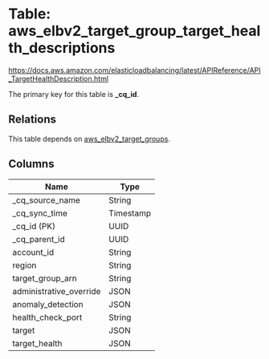 # Table: aws_elbv2_target_group_target_health_descriptions

https://docs.aws.amazon.com/elasticloadbalancing/latest/APIReference/API_TargetHealthDescription.html

The primary key for this table is **_cq_id**.

## Relations
This table depends on [aws_elbv2_target_groups](aws_elbv2_target_groups.md).


## Columns
| Name          | Type          |
| ------------- | ------------- |
|_cq_source_name|String|
|_cq_sync_time|Timestamp|
|_cq_id (PK)|UUID|
|_cq_parent_id|UUID|
|account_id|String|
|region|String|
|target_group_arn|String|
|administrative_override|JSON|
|anomaly_detection|JSON|
|health_check_port|String|
|target|JSON|
|target_health|JSON|